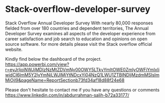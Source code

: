 # Stack-overflow-developer-survey
Stack Overflow Annual Developer Survey  With nearly 80,000 responses fielded from over 180 countries and dependent territories, The Annual Developer Survey examines all aspects of the developer experience from career satisfaction and job search to education and opinions on open source software.    for more details please visit the Stack overflow official website.

Kindly find below the dashboard of the project.
https://app.powerbi.com/view?r=eyJrIjoiNWJjMDIzNzMtZDVmNy00OWY5LTkyYmItOWE0ZmIyOWFiYmIxIiwidCI6ImM5Y2IyYmNjLWJlMjYtNDcxYi04NzQ1LWU1ZTBlNDljMzdmMSIsImMiOjl9&pageName=ReportSectionb73fd34af18d88f24e68


Please don't hesitate to contact me if you have any questions or comments 
https://www.linkedin.com/in/abdurrahman-salih-b72a33177/
